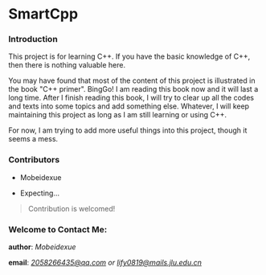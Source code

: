 # SmartCpp
### Introduction

This project is for learning C++. If you have the basic knowledge of C++, then there is nothing valuable here.

You may have found that most of the content of this project is illustrated in the book "C++ primer". BingGo! I am reading this book now and it will last a long time. After I finish reading this book, I will try to clear up all the codes and texts into some topics and add something else. Whatever, I will keep maintaining this project as long as I am still learning or using C++.

For now, I am trying to add more useful things into this project, though it seems a mess.

### Contributors

+ Mobeidexue

+ Expecting...

> Contribution is welcomed!

### Welcome to Contact Me:
**author**: *Mobeidexue*

**email**: *2058266435@qq.com or lify0819@mails.jlu.edu.cn*